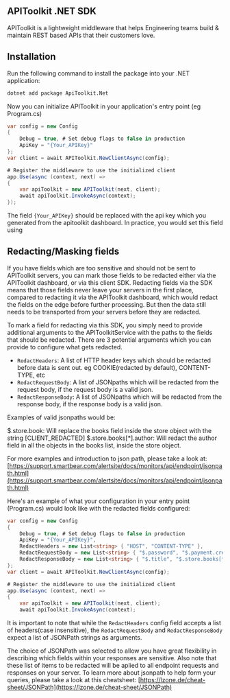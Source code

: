 ## APIToolkit .NET SDK


APIToolkit is a lightweight middleware that helps Engineering teams build & maintain REST based APIs that their customers love.


## Installation

Run the following command to install the package into your .NET application:

```sh
dotnet add package ApiToolkit.Net
```

Now you can initialize APIToolkit in your application's entry point (eg Program.cs)

```csharp
var config = new Config
{
    Debug = true, # Set debug flags to false in production
    ApiKey = "{Your_APIKey}"
};
var client = await APIToolkit.NewClientAsync(config);

# Register the middleware to use the initialized client
app.Use(async (context, next) =>
{
    var apiToolkit = new APIToolkit(next, client);
    await apiToolkit.InvokeAsync(context);
});
```

The field `{Your_APIKey}` should be replaced with the api key which you generated from the apitoolkit dashboard.
In practice, you would set this field using 


## Redacting/Masking fields

If you have fields which are too sensitive and should not be sent to APIToolkit servers, you can mark those fields to be redacted either via the APIToolkit dashboard, or via this client SDK. Redacting fields via the SDK means that those fields never leave your servers in the first place, compared to redacting it via the APIToolkit dashboard, which would redact the fields on the edge before further processing. But then the data still needs to be transported from your servers before they are redacted.

To mark a field for redacting via this SDK, you simply need to provide additional arguments to the APIToolkitService with the paths to the fields that should be redacted. There are 3 potential arguments which you can provide to configure what gets redacted.
- `RedactHeaders`:  A list of HTTP header keys which should be redacted before data is sent out. eg COOKIE(redacted by default), CONTENT-TYPE, etc
- `RedactRequestBody`: A list of JSONpaths which will be redacted from the request body, if the request body is a valid json.
- `RedactResponseBody`: A list of JSONpaths which will be redacted from the response body, if the response body is a valid json.

Examples of valid jsonpaths would be:

$.store.book: Will replace the books field inside the store object with the string [CLIENT_REDACTED]
$.store.books[*].author: Will redact the author field in all the objects in the books list, inside the store object.

For more examples and introduction to json path, please take a look at: [https://support.smartbear.com/alertsite/docs/monitors/api/endpoint/jsonpath.html](https://support.smartbear.com/alertsite/docs/monitors/api/endpoint/jsonpath.html)


Here's an example of what your configuration in your entry point (Program.cs) would look like with the redacted fields configured:
```csharp
var config = new Config
{
    Debug = true, # Set debug flags to false in production
    ApiKey = "{Your_APIKey}",
    RedactHeaders = new List<string> { "HOST", "CONTENT-TYPE" },
    RedactRequestBody = new List<string> { "$.password", "$.payment.credit_cards[*].cvv", "$.user.addresses[*]" },
    RedactResponseBody = new List<string> { "$.title", "$.store.books[*].author" }
};
var client = await APIToolkit.NewClientAsync(config);

# Register the middleware to use the initialized client
app.Use(async (context, next) =>
{
    var apiToolkit = new APIToolkit(next, client);
    await apiToolkit.InvokeAsync(context);

```


It is important to note that while the `RedactHeaders` config field accepts a list of headers(case insensitive), 
the `RedactRequestBody` and `RedactResponseBody` expect a list of JSONPath strings as arguments.

The choice of JSONPath was selected to allow you have great flexibility in describing which fields within your responses are sensitive.
Also note that these list of items to be redacted will be aplied to all endpoint requests and responses on your server.
To learn more about jsonpath to help form your queries, please take a look at this cheatsheet:
[https://lzone.de/cheat-sheet/JSONPath](https://lzone.de/cheat-sheet/JSONPath)
